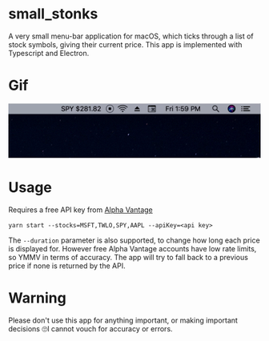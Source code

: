 # small_stonks

A very small menu-bar application for macOS, which ticks through a list of stock symbols, giving their current price. This app is implemented with Typescript and Electron.

# Gif

<img src="example.gif">

# Usage

Requires a free API key from [Alpha Vantage](https://www.alphavantage.co/support/#api-key)

```
yarn start --stocks=MSFT,TWLO,SPY,AAPL --apiKey=<api key>
```

The `--duration` parameter is also supported, to change how long each price is displayed for. However free Alpha Vantage accounts have low rate limits, so YMMV in terms of accuracy. The app will try to fall back to a previous price if none is returned by the API.

# Warning

Please don't use this app for anything important, or making important decisions 🙄I cannot vouch for accuracy or errors.